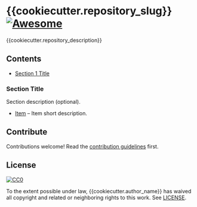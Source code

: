 # {{cookiecutter.repository_slug}} [![Awesome][awesome-badge]](https://github.com/sindresorhus/awesome)

{{cookiecutter.repository_description}}

## Contents
- [Section 1 Title](#section-title)

### Section Title
Section description (optional).

- [Item](https://github.com/Pawamoy/cookiecutter-awesome) – Item short description.

## Contribute
Contributions welcome! Read the [contribution guidelines](CONTRIBUTING.md) first.

## License
[![CC0](http://mirrors.creativecommons.org/presskit/buttons/88x31/svg/cc-zero.svg)](https://creativecommons.org/publicdomain/zero/1.0/)

To the extent possible under law, {{cookiecutter.author_name}} has waived all copyright
and related or neighboring rights to this work. See [LICENSE](LICENSE).

[awesome-badge]: https://cdn.rawgit.com/sindresorhus/awesome/d7305f38d29fed78fa85652e3a63e154dd8e8829/media/badge.svg
